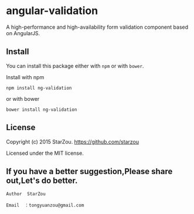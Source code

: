 # angular-validation
A high-performance and high-availability form validation component based on AngularJS.

## Install

You can install this package either with `npm` or with `bower`.

Install with npm

```
npm install ng-validation
```

or with bower

```
bower install ng-validation
```

## License
Copyright (c) 2015 StarZou. https://github.com/starzou

Licensed under the MIT license.

## If you have a better suggestion,Please share out,Let's do better.
```
Author  StarZou  
```

```
Email  ：tongyuanzou@gmail.com  
```